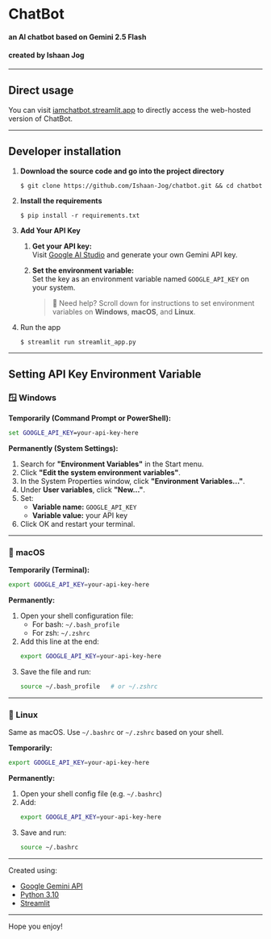 # ChatBot
#### an AI chatbot based on Gemini 2.5 Flash
#### created by Ishaan Jog

---

## Direct usage
You can visit [iamchatbot.streamlit.app](https://iamchatbot.streamlit.app) to directly access the web-hosted version of ChatBot.

---

## Developer installation

1. **Download the source code and go into the project directory**

   ```
   $ git clone https://github.com/Ishaan-Jog/chatbot.git && cd chatbot
   ```
3. **Install the requirements**

   ```
   $ pip install -r requirements.txt
   ```
4. **Add Your API Key**

    1. **Get your API key:**  
    Visit [Google AI Studio](https://aistudio.google.com/app/apikey) and generate your own Gemini API key.

    2. **Set the environment variable:**  
    Set the key as an environment variable named `GOOGLE_API_KEY` on your system.

        > 🔽 Need help? Scroll down for instructions to set environment variables on **Windows**, **macOS**, and **Linux**.

5. Run the app

   ```
   $ streamlit run streamlit_app.py
   ```

---

## Setting API Key Environment Variable

### 🪟 Windows

**Temporarily (Command Prompt or PowerShell):**
```cmd
set GOOGLE_API_KEY=your-api-key-here
```

**Permanently (System Settings):**
1. Search for **"Environment Variables"** in the Start menu.
2. Click **"Edit the system environment variables"**.
3. In the System Properties window, click **"Environment Variables..."**.
4. Under **User variables**, click **"New..."**.
5. Set:
   - **Variable name:** `GOOGLE_API_KEY`
   - **Variable value:** your API key
6. Click OK and restart your terminal.

---

### 🍎 macOS

**Temporarily (Terminal):**
```bash
export GOOGLE_API_KEY=your-api-key-here
```

**Permanently:**
1. Open your shell configuration file:
   - For bash: `~/.bash_profile`
   - For zsh: `~/.zshrc`
2. Add this line at the end:
   ```bash
   export GOOGLE_API_KEY=your-api-key-here
   ```
3. Save the file and run:
   ```bash
   source ~/.bash_profile   # or ~/.zshrc
   ```

---

### 🐧 Linux

Same as macOS. Use `~/.bashrc` or `~/.zshrc` based on your shell.

**Temporarily:**
```bash
export GOOGLE_API_KEY=your-api-key-here
```

**Permanently:**
1. Open your shell config file (e.g. `~/.bashrc`)
2. Add:
   ```bash
   export GOOGLE_API_KEY=your-api-key-here
   ```
3. Save and run:
   ```bash
   source ~/.bashrc
   ```

---

Created using:
   - [Google Gemini API](https://aistudio.google.com)
   - [Python 3.10](https://www.python.org)
   - [Streamlit](https://streamlit.io)

---

Hope you enjoy!
